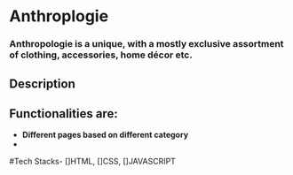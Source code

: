 <h1>Anthroplogie</h1>
<h3>Anthropologie is a unique, with a mostly exclusive assortment of clothing, accessories, home décor etc.</h3>

<h2>Description</h2>




<h2>Functionalities are:</h2>

<ul>
<b><li>Different pages based on different category</li></b>
<b><li><Variety of filter option's, on every page.</li></b>
</ul>


#Tech Stacks-
[]HTML, []CSS, []JAVASCRIPT
